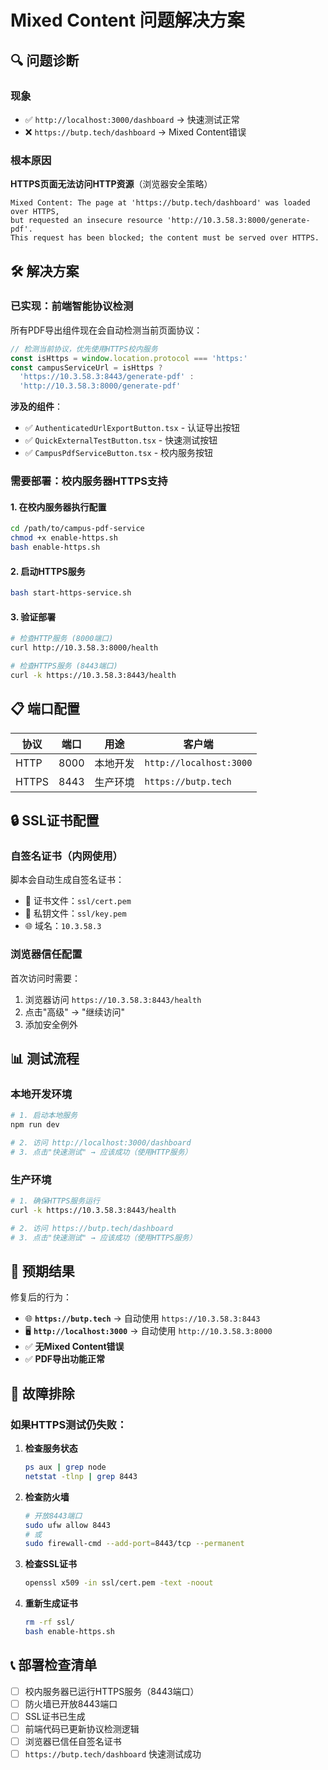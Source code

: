 # Mixed Content 问题解决方案

## 🔍 **问题诊断**

### **现象**
- ✅ `http://localhost:3000/dashboard` → 快速测试正常
- ❌ `https://butp.tech/dashboard` → Mixed Content错误

### **根本原因**
**HTTPS页面无法访问HTTP资源**（浏览器安全策略）
```
Mixed Content: The page at 'https://butp.tech/dashboard' was loaded over HTTPS, 
but requested an insecure resource 'http://10.3.58.3:8000/generate-pdf'. 
This request has been blocked; the content must be served over HTTPS.
```

## 🛠️ **解决方案**

### **已实现：前端智能协议检测**

所有PDF导出组件现在会自动检测当前页面协议：

```javascript
// 检测当前协议，优先使用HTTPS校内服务
const isHttps = window.location.protocol === 'https:'
const campusServiceUrl = isHttps ? 
  'https://10.3.58.3:8443/generate-pdf' : 
  'http://10.3.58.3:8000/generate-pdf'
```

**涉及的组件**：
- ✅ `AuthenticatedUrlExportButton.tsx` - 认证导出按钮
- ✅ `QuickExternalTestButton.tsx` - 快速测试按钮  
- ✅ `CampusPdfServiceButton.tsx` - 校内服务按钮

### **需要部署：校内服务器HTTPS支持**

#### **1. 在校内服务器执行配置**
```bash
cd /path/to/campus-pdf-service
chmod +x enable-https.sh
bash enable-https.sh
```

#### **2. 启动HTTPS服务**
```bash
bash start-https-service.sh
```

#### **3. 验证部署**
```bash
# 检查HTTP服务 (8000端口)
curl http://10.3.58.3:8000/health

# 检查HTTPS服务 (8443端口)  
curl -k https://10.3.58.3:8443/health
```

## 📋 **端口配置**

| 协议 | 端口 | 用途 | 客户端 |
|------|------|------|--------|
| HTTP | 8000 | 本地开发 | `http://localhost:3000` |
| HTTPS | 8443 | 生产环境 | `https://butp.tech` |

## 🔒 **SSL证书配置**

### **自签名证书**（内网使用）
脚本会自动生成自签名证书：
- 📜 证书文件：`ssl/cert.pem`
- 🔑 私钥文件：`ssl/key.pem`  
- 🌐 域名：`10.3.58.3`

### **浏览器信任配置**
首次访问时需要：
1. 浏览器访问 `https://10.3.58.3:8443/health`
2. 点击"高级" → "继续访问"
3. 添加安全例外

## 📊 **测试流程**

### **本地开发环境**
```bash
# 1. 启动本地服务
npm run dev

# 2. 访问 http://localhost:3000/dashboard
# 3. 点击"快速测试" → 应该成功（使用HTTP服务）
```

### **生产环境**
```bash
# 1. 确保HTTPS服务运行
curl -k https://10.3.58.3:8443/health

# 2. 访问 https://butp.tech/dashboard  
# 3. 点击"快速测试" → 应该成功（使用HTTPS服务）
```

## 🎯 **预期结果**

修复后的行为：
- 🌐 **`https://butp.tech`** → 自动使用 `https://10.3.58.3:8443`
- 🖥️ **`http://localhost:3000`** → 自动使用 `http://10.3.58.3:8000`
- ✅ **无Mixed Content错误**
- ✅ **PDF导出功能正常**

## 🚨 **故障排除**

### **如果HTTPS测试仍失败**：

1. **检查服务状态**
   ```bash
   ps aux | grep node
   netstat -tlnp | grep 8443
   ```

2. **检查防火墙**
   ```bash
   # 开放8443端口
   sudo ufw allow 8443
   # 或
   sudo firewall-cmd --add-port=8443/tcp --permanent
   ```

3. **检查SSL证书**
   ```bash
   openssl x509 -in ssl/cert.pem -text -noout
   ```

4. **重新生成证书**
   ```bash
   rm -rf ssl/
   bash enable-https.sh
   ```

## 📞 **部署检查清单**

- [ ] 校内服务器已运行HTTPS服务（8443端口）
- [ ] 防火墙已开放8443端口
- [ ] SSL证书已生成
- [ ] 前端代码已更新协议检测逻辑
- [ ] 浏览器已信任自签名证书
- [ ] `https://butp.tech/dashboard` 快速测试成功
